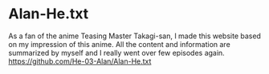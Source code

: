 # Alan-He.txt
As a fan of the anime Teasing Master Takagi-san, I made this website based on my impression of this anime. All the content and information are summarized by myself and I really went over few episodes again.
https://github.com/He-03-Alan/Alan-He.txt
